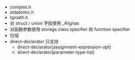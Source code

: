 * complex.h
* stdatomic.h
* tgmath.h
* 对 struct / union 字段使用 _Alignas
* 对函数参数使用 storage class specifier 和 function specifier
* 位域
* direct-declarator 只支持
  * direct-declarator[assignment-expression-opt]
  * direct-declarator[parameter-type-list]
